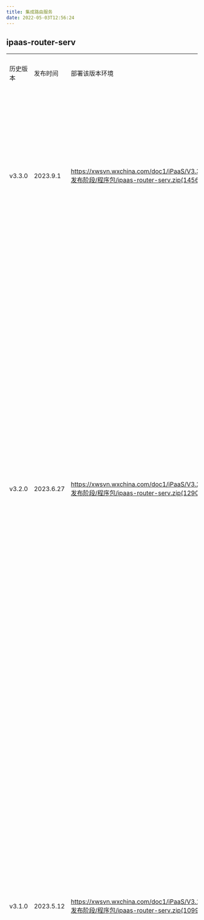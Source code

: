 ```yaml
---
title: 集成路由服务
date: 2022-05-03T12:56:24
---
```


## ipaas-router-serv

||||||
|---|---|---|---|---|
|历史版本|发布时间|部署该版本环境|下载路径|服务说明|
|v3.3.0|2023.9.1|https://xwsvn.wxchina.com/doc1/iPaaS/V3.3/5.发布阶段/程序包/ipaas-router-serv.zip(1456)|新功能添加404具体的error\_uri支持oracle用sid方式登录添加不输出日志的适配器httpclient日志打印将sout换成slf4jtomcat监控指标Flystep任务完成异步通过Router@10827添加详细的耗时日志Router异步Servlet改造@10826initial 3.3添加日志补充tomcat指标限流器默认500更新yml添加路径修复缺陷集成流调试优化】对集成流调试后，查看触发节点为http的连接器节点日志，调用时间格式不对@40063oracle连接配置兼容API调用日志查询时会出现一条数据两个状态被当作了两条数据#40431修复测试用例新增时没有数目限制的问题yml更新调度参数优化|
|v3.2.0|2023.6.27|https://xwsvn.wxchina.com/doc1/iPaaS/V3.2/5.发布阶段/程序包/ipaas-router-serv.zip(1290)|新功能添加根据动态id获取日志接口API调用日志记录错误信息日志接口增加集成流运行版本日志接口添加id参数校验集成流参数API调用增加应用租户代码集成流日志添加API信息添加集成流调用校验参数完善应用API应用API增加API限流增加API批量接口增加API管理接口增加open\_api表，调整限流表添加获取API结果接口记录API调用失败日志调整异常返回API调用替换租户代码接口调用记录请求信息修改ip白名单限制添加API调用鉴权判断API详情增加input调整API限流增加用户自定义路径接口调整删除应用逻辑API批量保存接口url不拼接租户代码API接口返回数据增加租户代码应用列表返回创建信息应用API列表返回API状态API接口返回数据增加字段返回ip白名单API详情增加input接口返回API调用次数选择API返回所有列表清除api限流缓存完善应用管理接口应用管理接口修复缺陷调整api日志记录逻辑修改list参数校验逻辑api日志返回集成流名称api列表返回id信息集成流日志增加系统版本#34328修改校验逻辑修改basic认证校验调整提示信息body非必填调用API判断集成流类型#37175API调用记录api校验Http请求参数调整调整调用逻辑修复限额空值问题批量新增API默认启用连接设置下拉列表过滤删除版本的连接#37568连接设置下拉列表过滤失效的连接#37568日志列表显示记录的名称新增API默认启用回滚修改#37433修改查询接口报错问题#37433修改api限制值#37399api列表查询条件去除分组#37366sql问题api限制值改为十亿集成流列表按照分组排序#37019分组列表按seq排序修复api查询问题api分配列表按照添加时间正序调整api部分接口#36892 #37097 #37131 #37133调整api列表接口修复apicaseid查找多个问题修复json转换问题修复保存ip空白名单问题保存Ip白名单api列表返回id新增应用默认启用修复上传插件问题修改api更新应用信息|
|v3.1.0|2023.5.12|https://xwsvn.wxchina.com/doc1/iPaaS/V3.1/5.发布阶段/程序包/ipaas-router-serv.zip(1099)|新功能调整条件选择逻辑调整条件分支逻辑，支持v3.1协议修改接口拦截器相关代码循环节点校验循环参数新增根据secretkey回调集成流的接口修改默认控件类型修改发布集成流对循环节点判断增加函数列表查询接口查询连接设置返回是否静态模板字段修复缺陷集成流日志增加系统版本#34328晚上toBool()方法#33440修复js函数的各种问题#33838 #32900 #33833 #33834 #33835 33940修复kafka消息接收问题增加开发环境配置调整消息队列名修改定时任务逻辑#35823修改下载资源URL参数应用分组无论删除与否，seq都会在最大值上加一35479修复日志查询，sls分词符的问题#33622导入导出需求更改9032导入导出需求更改给枚举组增加排序保存时删除不存在的数据调整提示语#2387调整提示语@2689修复拼写错误分组更新返回分组id修复statemachine默认是task的问题调整提示语#2387 #2689数据转换枚举类空值错误枚举值保存，没有添加platstatus条件29987连接账号降序排列29987枚举分组默认值赋值更改29804连接列表按更新时间倒序排序#29478枚举分组删除修改集成流测试日志错误连接修改的枚举实现表被删除后增加异常提示#2689覆盖版本时继承前端配置增加定时任务日志调整定时任务逻辑修复配置文件，增加oracle字符集包删除无用代码导入导出修改修复导出的问题修复定时任务测试运行的问题枚举的值的创建update调整测试节点运行返回格式修复插件参数为多层List的问题集成流导入导出|
|v3.0.0|2023.1.16|https://xwsvn.wxchina.com/doc1/iPaaS/V3.0/5.发布阶段/程序包/ipaas-router-serv.zip(851)|由于iPaaS平台v3.0不向前兼容，因此新项目使用ipaas，建议直接上v3.0。新功能兼容v3.0表增加v3.0表修改保存连接器接口增加保存连接器接口华为obs上传下载调整新版SPI下载文件返回流表达式解析优化将uid生成器整合到插件中调整kafka消费者配置方法递归生成输入输出账号类型增加临时表支持自定义异常插件运行增加版本增加根据列表查询行为的接口调整删除逻辑调整删除行为逻辑调整启用停用逻辑连接设置可以为空调整行为删除逻辑增加修改连接器基本信息接口增加行为配置继承，运行时增加默认版本查询版本返回发布状态增加资源预览增加连接器分类接口兼容3.0表查询版本增加发布信息增加集成流发布时间3.0版本查询删除版本接口增加apaas接口调整连接器保存逻辑修改连接器版本信息更新版本状态接口apaas接口入参模板增加类型连接账号列表增加修改行为分组接口调整上传接口插件入参增加3.0版本校验接口增加3.0插件上传接口查询行为返回连接器信息返回字符串类型完善连接器行为列表连接设置与连接器版本关联保存连接器行为行为列表支持按名称搜索连接器内部连接设置接口停用对应连接器版本行为更新连接器版本状态查询连接器版本信息列表根据资源id下载文件增加v3.0协议升级接口集成应用的增加，修改，删除运行时上下文传入db/script插件中删除连接器增加判断查询应用连接器分类列表新建应用连接器默认添加分类连接器列表支持多种类型查询集成流添加groupid,支持查改集成流新增根据时间段查询根据分类查询应用连接器导入批量添加定时任务修复缺陷修复kafka账号的问题统一连接器发布时生效日志重试功能添加日志列表返回增加retrystatus返回日志详情增加字段apicasename修复打包问题重试功能添加2重试功能添加huawei云obs修改修复plugin-sdk依赖问题添加日志入参搜索修复发布没有清空缓存的问题日志重试修改日志重试接口添加重试标记修复缓存key调整消息消费协议去掉“主题”集成流导入导出集成流查询修改导入修改增加版本号格式校验修复字段必填没显示的问题修复版本顺序问题修改集成流修改集成流id字段查询增加集成流id字段查询修复集成流无法启用的问题删除连接器时不校验集成流引用#3173集成流导入修改更新连接器时清除行为缓存修复更新账号没清除缓存的问题保存增加行为状态检查更新连接器不清除触发行为#3173集成流导入修改以及copy的字段添加保存集成流时不保存描述3135连接器导出修改查询行为带上连接器信息版本列表返回字符串类型新增版本未启用连接器导入调整版本发布状态字段放到版本表3173连接器发布状态修改应用导入连接器、版本、行为、临时行为、账号类型改为逻辑删除#3142去除发布时多余入参修改发布时不启用集成流#3135应用分组修改调整异常顺序节点运行增加version入参连接列表只选择状态为1的连接配置过滤无连接配置连接器版本连接账号详情bug修复下拉数据没继承的问题#3173增加查询所有版本账号的接口#3303删除主题校验集成流应用total字段删除集成流应用求和集成流导出导出修改，集成流应用删除调整集成流发布需要前端传协议#3135调整触发器过滤逻辑#3033调整基准版本继承逻辑#3173删除数据，不然再次插入会主键冲突连接器增加重名校验#3142修复账号问题账号名称重复判断多种操作同时更新连接器信息集成流导出，对集成流分组赋一个默认值日志运行时间修改和名称重复判断的修改集成流关系表保存版本号停用删除版本修改账号状态日志运行时间修改修复空指针问题集成流更改应用分组修改更新状态逻辑修复连接器版本问题#3173修复状态问题#3173导出连接账号复制的修改连接账号增加版本以及适配器的更新标志的更新连接和账号配置的匹配versionList接口功能添加调整入参解析调整接口字段调整插件解析逻辑detail接口错误修改合并连接器未启用和停用增加从基准版本拿触发器调整基准版本比对逻辑日志列表返回增加retrystatus字段发布自动启用版本和行为增加连接器停用逻辑调整状态逻辑增加文件上传类型校验过滤掉没有连接的集成流修改覆盖bug修复异常列表接口导入的修改去除使用openjdk没有的依赖修改连接器删除逻辑BUG修改修复保存连接设置问题修复覆盖bug删除旧的账号类型和账号表删除旧行为表，连接器表adaptertgroup改为categoryid保存后返回连接器id更新版本时继承发布人发布时间accounttypeid改为accounttypeupdategroup名称重复的修改修复版本查询调整版本排序集成流配置页面查询连接器改造/api/admin/apiCase/saveName该接口需要新增说明字段，以修改集成流说明修改集成流信息增加descr字段修复发布问题修复精度丢失问题行为增加版本号增加行为版本号行为以id+版本作为主键帮前端兼容启用连接器启用行为修复没有创建临时文件夹的问题id转字符串id返回字符串误提交修复分组统计问题连接器list添加一个过滤的内容连接器list改回去连接器list修改集成流分组输入参数修改修改入参校验导入导出的修改删除连接器改为新表增加连接器类型入参settingid字符型转为数值型日志信息增加集成流名称调整上传逻辑删除修改apater列表修改提示信息修改账号分组的修改修复参数buggroupid错误添加groupid添加账号list修改账号保存接口的修改日志错误修改修复字段bugaccount详情修改account列表修改适配器列表版本修改格式修改huawei的obs上传修改修复查询行为返回null问题删除必填校验去掉版本校验接口adapterid为空判断修复apaas接口入参模板问题huawei字段被写死，进行修改连接器分组查询账号修改，增加返回的字段允许跨域修改增加校验逻辑账号修改，不能修改所属的连接器连接账号列表名称修改以及其他取消源码依赖回退被误删的代码admin增加plugin依赖修复依赖包被误删的问题华为云obs上传，下载修复参数错误集成流应用分组的数值更新修复apaas接口#3172apaas接口增加url日志接口添加入参搜索集成分组中集成流的数量执行时间的修改调整mq类型判断改为逻辑删除updateGroupList名称修改在add中添加groupid的total数加一的功能在copy中增加了选择分组的功能删除add中，让应用分组total+1的功能集成流分组修改修复total+1的问题修复merge的问题异常的修改点击“发布”不会报错为null#25016修复集成流迁移接口bug更新sql语句临界情况输出第一条有效数据#24671jobname是number类型校验定时任务入参可以处理一个集成流下多条cron表达式最近运行时间实际次数少于指定次数的情况#24521变更定时任务需求:最近运行时间、指定时间的补偿设置groupid默认为0设置groupid默认为空可以解析带"#24111指定时间晚于当前时间不会再报错#24053定时任务开始时间结束时间可为空#23938去除无效代码|
|v2.2.0|2022.9.29|https://xwsvn.wxchina.com/doc1/iPaaS/V2.2/5.发布阶段/程序包/ipaas-router-serv.zip(433)|新功能增加类型json序列化忽略不识别的类型所有查询忽略大小写修改枚举类存储过程支持oracle添加remoteaddr存储过程支持mysql增加存储过程查询增加sqlserver驱动依赖支持节点试运行升级版本到v2.2补充ip增加token、username系统变量限制导出集成流的发布状态导入集成流添加调度信息支持http节点测试运行quartz创建连接器默认为3 应用连接器增加异常状态码增加actiontype修复缺陷修复pg多主键问题#2685修复pg查不到无参存储过程的问题#2808修复存储过程不指定model时为空的问题#2808修改枚举类,能够返回"不存在"#22530修复全局变量赋值map的问题#2798修改opname为空的BUG修复jackson不兼容jdk8 localdatetime的问题精确获取remoteip设置quota默认值去掉无用的类型转换修复空指针异常调整节点测试入参修复角色列表排序不对的问题不存在的dynamicid，返回”不存在“修复公有集成流找不到帐号的问题修复导入到不同租户版本重复问题修复定时器点击发布会立即执行1次#23316修复导入发布集成流显示未发布问题导入集成流将协议同步导入定时器点击发布会立即执行1次，未做修改#23316导入集成流有修改显示"有更新待发布"修复更新后没有提示“有更新待发布”的问题修复发布立即执行定时任务的问题兼容oracle大小写敏感默认返回全部数据表修复导入已存在集成流报错问题修复oracle查不到无参存储过程的问题#2808修复节点日志输入输出超长显示不全的问题修复查询数据库表异常的问题#2685修复查不到日志的问题修复节点试运行系统参数username为null的问题定时任务运行增加操作人入参调整存储过程列表响应格式调整节点测试运行输出结构调整节点测试出参admin服务增加角色权限判断|
|v2.1.0|2022.7.15|https://xwsvn.wxchina.com/doc1/iPaaS/V2.1/5.发布阶段/程序包/ipaas-router-serv.zip(261)|新功能把dynamicid传给插件优化debug日志SLS日志增加环境id默认管理员写结果支持展开数据适配蒙牛AI接口增加mock登录接口增加响应码调整集成流响应结构日志支持嵌套循环debug调用集成流 + 调整异常结果返回调整日志重试策略增加一些日志重试策略debug日志增加循环次数标识支持集成流公用增加测试调用日志增加测试用例复制接口测试用例增删改查接口节点日志增加数据集成流日志优化，支持节点运行日志单独查看增加日志节点定位增加数据库字段类型映射蒙牛适配器调整更新蒙牛AI适配器debug增加运行时协议校验优化脚本解析时异常的响应信息DockFile增加字体ttf-dejavu增加状态返回debug日志支持配置显示条数增加定时任务测试调用增加定时任务触发间隔限制调整测试运行日志测试运行的结果放在缓存，不上传SLS查看日志详情，增加重试新增修改集成流名称接口copy集成流时修改协议里的名称禁止导出公用编排增加根据版本查询集成流协议的接口增加复制集成流接口集成流日志foreach节点增加循环次数集成流迁移适配业务token增加集成流迁移功能修复缺陷修复脚本、写结果无法定位循环下标的问题，支持空循环运行#2093修复字符串json解析失败的问题调整异常响应状态去掉默认转义增加json转义调整异常返回修复日志列表出现两条一样日志的问题修复运行时日志列表查询升级fastjson版本，排除传递抵赖升级fastjson版本增加SLS重试次数修复日志文件删除循环内的input和output修复蒙牛适配器的问题修复保存集成流后无法debug运行的bug#2316删除跨域配置，统一用nginx配置小调整修改fail展示信息同步参数修改修复循环没有展示迭代数据的问题复制集成流默认改为未启用修复定时任务发布早于数据提交的问题#2317修复日志超过100条显示不全的bug#2317修复行为不存在的问题修复账号查询漏带租户代码修复测试运行定时器的bug#2316增加cron表达式空指针判断requester入参json特殊处理更新账号缓存key定时任务调用类型调整修复行为查询多条的bug修复日志字段错误调整上传资源包逻辑调整foreach异常处理集成流列表接口调整迁移集成流bug修复|
|v2.0|2022.5.3|https://xwsvn.wxchina.com/doc1/iPaaS/V2.0/5.发布阶段/程序包/ipaas-router-serv.zip(110)|新功能编排调用方式默认正常调用增加调用类型操作日志、调用日志直接上传到sls添加ignore分布式id定时任务打trace日志增加查询debug日志接口MQ提取到公用限流一波SLS日志写入改为Aliyun LOG Java Producer记录操作日志集成流日志增加DB支持新增SLS日志集成新增编辑权限判断@1592k8s探针获取async参数修改DB配置DB兼容syncresult同步取结果scheduler集成，待管理服务集成esb兼容httpsdynamicid改成stringnetty\[http/tcp协议\]添加quartz集成流导入导出修改@1977集成流列表接口修改@1977集成流导入导出修改添加监控添加misfire策略节点执行增加超时熔断策略账号类型列表查询新增描述字段增加编排专业的连接器列表查询接口定时任务触发器增加串行支持应用账号管理修改#3599scheduler任务添加job添加资源版本添加调度表identity和trace 解析dynamicid改为string修复缺陷添加misfire策略修复SLS日志查询时间问题#1615修改错别字#1593优化token异常捕获日志名称歧义MQ广播自动生成队列名插件上传时清空运行时服务中的连接缓存操作时间、操作人自动填充修复上传OSS日志问题增加空对象和空数组的占位符优化SLS查询方式跨域放到nginx处理日志列表报错调整权限判断#1594同步结果修复文件上传大小限制的BUG#1595add 租户过滤#1977修改fail展示信息同步参数修改修改dockerfileRPC失败回调状态修复导入导出问题#1977解析集成流兼容choice和foreach#1615启动集成流时刷新定时任务修改帐号后通知运行时服务清缓存小修改调整异常列表修复定时器同步异步无法切换#1615优化提示语#1615启用行为同步启用集成流#1603禁止导出未发布的编排#1977修复导入导出集成流数据重复的问题修复编排发布问题修复编排调用状态启用启程流发布定时任务行为主题连接器唯一判断#1603修复分布式锁和@Transactional一起使用锁失效问题修复集成流列表bug更新时间#1600增加重名判断#1603修复日志BUG优化连接器停用逻辑#1600增加权限判断#1594优化资源包上传校验顺序修复编排发布异常时数据没回滚的问题连接器重名校验由租户改为全局#1601增加日志查询调整SLS日志查询语句修复资源包上传BUG#1595修改资源校验提示语#1595修复资源列表缺少资源的bug#1595增加资源包上传参数配置和uri校验#1595修复连接器和资源的相关BUG#1600 #1595 1602增加资源包名称重复校验#1595修复行为列表管理不上资源的bug#1602启用停用状态码改为200#1600删除资源增加公用私用判断#1595资源包覆盖增加校验#1595/api/admin/resource/list增加账号类型名称返回#1603增加行为停用校验#1603连接器列表增加shared入参#1603修复启用行为BUG#1603连接器列表过滤逻辑组件#1600修复默认授权的bug#1600行为详情接口增加账号类型名称字段#1603修复编辑行为没有报错资源版本号的bug#1603上传资源包时校验resourcekey是否唯一#1595新增行为状态默认改为待启用#1603行为列表返回值增加资源名称#1600修复资源列表没有过滤租户私用的BUG#1601修复修改行为的时候没有更新连接器更新时间的BUG#1600优化连接器管理:停用，逻辑定义#1600连接器列表增加共用/私用查询#1600增加连接器名称/主题重复校验#1601修复查询权限BUG@1600 @1601|